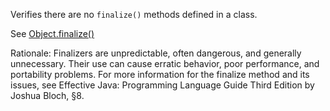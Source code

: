 Verifies there are no `finalize()` methods
defined in a class.

See [Object.finalize()](https://docs.oracle.com/en/java/javase/11/docs/api/java.base/java/lang/Object.html#finalize())

Rationale: Finalizers are unpredictable, often dangerous, and generally unnecessary.
Their use can cause erratic behavior, poor performance, and portability problems.
For more information for the finalize method and its issues, see Effective Java:
Programming Language Guide Third Edition by Joshua Bloch, §8.
